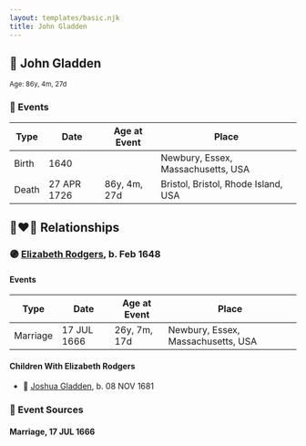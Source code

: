 ```yaml
---
layout: templates/basic.njk
title: John Gladden
---
```

## 🔵 John Gladden
<small>Age: 86y, 4m, 27d</small>

### 📆 Events

Type | Date | Age at Event | Place
------ | ------ | ------ | ------
Birth | 1640 |  | Newbury, Essex, Massachusetts, USA
Death | 27 APR 1726 | 86y, 4m, 27d | Bristol, Bristol, Rhode Island, USA

## 👩‍❤️‍👨 Relationships

### 🟣 [Elizabeth Rodgers](/people/3/38364590), b. Feb 1648

#### Events

Type | Date | Age at Event | Place
------ | ------ | ------ | ------
Marriage | 17 JUL 1666 | 26y, 7m, 17d | Newbury, Essex, Massachusetts, USA
#### Children With Elizabeth Rodgers
* 🔵 [Joshua Gladden](/people/9/97378440), b. 08 NOV 1681
### 📰 Event Sources

#### <a id="event-family-0-event-0"></a> Marriage, 17 JUL 1666
